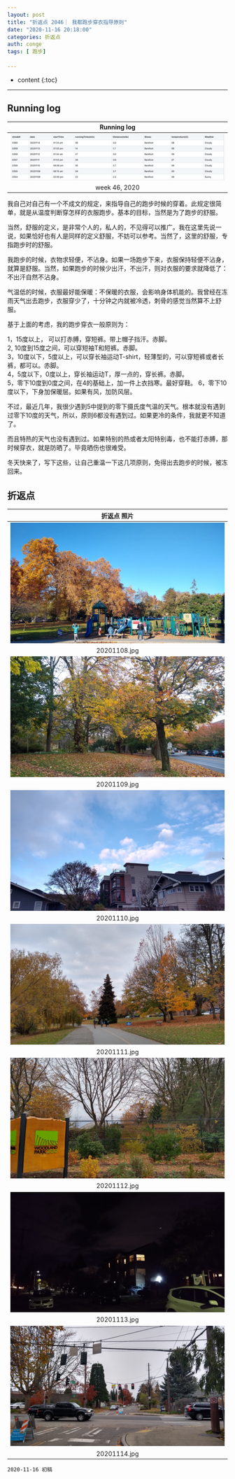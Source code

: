 ```yaml
---
layout: post
title: "折返点 2046｜ 我都跑步穿衣指导原则"
date: "2020-11-16 20:18:00"
categories: 折返点
auth: conge
tags: [ 跑步]

---
```

* content
{:toc}


----

## Running log
|  Running log |
|:----:|
|![Running log, week 46, 2020](/assets/images/折返点/2020_wk46.png)|
|week 46, 2020|

我自己对自己有一个不成文的规定，来指导自己的跑步时候的穿着。此规定很简单，就是从温度判断穿怎样的衣服跑步。基本的目标，当然是为了跑步的舒服。

当然，舒服的定义，是非常个人的，私人的，不见得可以推广。我在这里先说一说，如果恰好也有人是同样的定义舒服，不妨可以参考。当然了，这里的舒服，专指跑步时的舒服。

我跑步的时候，衣物求轻便，不沾身。如果一场跑步下来，衣服保持轻便不沾身，就算是舒服。当然，如果跑步的时候少出汗，不出汗，则对衣服的要求就降低了：不出汗自然不沾身。





气温低的时候，衣服最好能保暖：不保暖的衣服，会影响身体机能的。我曾经在冻雨天气出去跑步，衣服穿少了，十分钟之内就被冷透，刺骨的感觉当然算不上舒服。

基于上面的考虑，我的跑步穿衣一般原则为：

1，15度以上， 可以打赤膊，穿短裤。带上帽子挡汗。赤脚。  
2,  10度到15度之间，可以穿短袖T和短裤。赤脚。  
3，10度以下，5度以上，可以穿长袖运动T-shirt，轻薄型的，可以穿短裤或者长裤，都可以。赤脚。  
4，5度以下，0度以上，穿长袖运动T，厚一点的，穿长裤。赤脚。  
5，零下10度到0度之间，在4的基础上，加一件上衣挡寒。最好穿鞋。
6，零下10度以下，下身加保暖层。如果有风，加防风层。


不过，最近几年，我很少遇到5中提到的零下摄氏度气温的天气。根本就没有遇到过零下10度的天气，所以，原则6都没有遇到过。如果更冷的条件，我就更不知道了。

而且特热的天气也没有遇到过。如果特别的热或者太阳特别毒，也不能打赤膊，那时候穿衣，就是防晒了。毕竟晒伤也很难受。

冬天快来了，写下这些，让自己重温一下这几项原则，免得出去跑步的时候，被冻回来。


## 折返点

| 折返点 照片 |
|:----:|
|![20201108.jpg](/assets/images/折返点/20201108.jpg) |
|20201108.jpg|
|![20201109.jpg](/assets/images/折返点/20201109.jpg)  |
|20201109.jpg|
|![20201110.jpg](/assets/images/折返点/20201110.jpg)  |
|20201110.jpg|
|![20201111.jpg](/assets/images/折返点/20201111.jpg)  |
|20201111.jpg|
|![20201112.jpg](/assets/images/折返点/20201112.jpg)  |
|20201112.jpg|
|![20201113.jpg](/assets/images/折返点/20201113.jpg)  |
|20201113.jpg|
|![20201114.jpg](/assets/images/折返点/20201114.jpg)|
|20201114.jpg|


```
2020-11-16 初稿
```